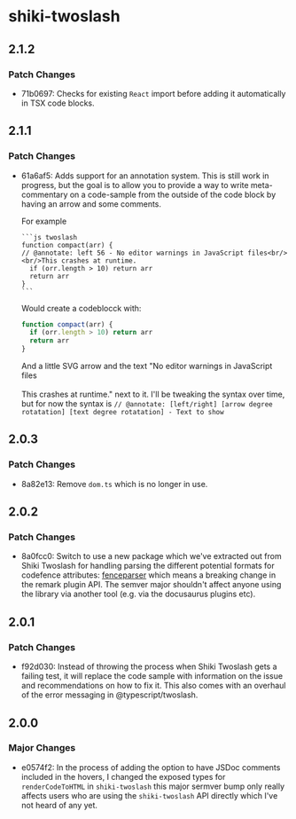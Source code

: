 # shiki-twoslash

## 2.1.2

### Patch Changes

- 71b0697: Checks for existing `React` import before adding it automatically in TSX code blocks.

## 2.1.1

### Patch Changes

- 61a6af5: Adds support for an annotation system. This is still work in progress, but the goal is to allow you to provide a way to write meta-commentary on a code-sample from the outside of the code block by having an arrow and some comments.

  For example

  ````
  ```js twoslash
  function compact(arr) {
  // @annotate: left 56 - No editor warnings in JavaScript files<br/><br/>This crashes at runtime.
    if (orr.length > 10) return arr
    return arr
  }
  ```
  ````

  Would create a codeblocck with:

  ```js
  function compact(arr) {
    if (orr.length > 10) return arr
    return arr
  }
  ```

  And a little SVG arrow and the text "No editor warnings in JavaScript files<br/><br/>This crashes at runtime." next to it.
  I'll be tweaking the syntax over time, but for now the syntax is `// @annotate: [left/right] [arrow degree rotatation] [text degree rotatation] - Text to show`

## 2.0.3

### Patch Changes

- 8a82e13: Remove `dom.ts` which is no longer in use.

## 2.0.2

### Patch Changes

- 8a0fcc0: Switch to use a new package which we've extracted out from Shiki Twoslash for handling parsing the different potential formats for codefence attributes: [fenceparser](https://www.npmjs.com/package/fenceparser) which means a breaking change in the remark plugin API. The semver major shouldn't affect anyone using the library via another tool (e.g. via the docusaurus plugins etc).

## 2.0.1

### Patch Changes

- f92d030: Instead of throwing the process when Shiki Twoslash gets a failing test, it will replace the code sample with information on the issue and recommendations on how to fix it. This also comes with an overhaul of the error messaging in @typescript/twoslash.

## 2.0.0

### Major Changes

- e0574f2: In the process of adding the option to have JSDoc comments included in the hovers, I changed the exposed types for `renderCodeToHTML` in `shiki-twoslash` this major sermver bump only really affects users who are using the `shiki-twoslash` API directly which I've not heard of any yet.
